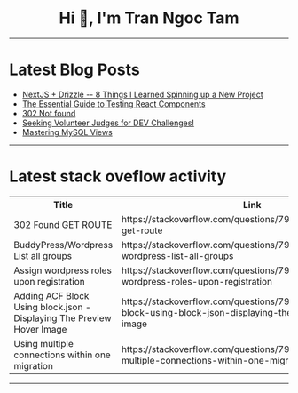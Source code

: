 <h1 align="center">Hi 👋, I'm Tran Ngoc Tam</h1>

---

# Latest Blog Posts 
<!-- BLOG-POST-LIST:START -->
- [NextJS + Drizzle -- 8 Things I Learned Spinning up a New Project](https://dev.to/jordanahaines/nextjs-drizzle-8-things-i-learned-spinning-up-a-new-project-53pd)
- [The Essential Guide to Testing React Components](https://dev.to/adityabhuyan/the-essential-guide-to-testing-react-components-1hjl)
- [302 Not found](https://dev.to/abdalmalek_shd/302-not-found-20eb)
- [Seeking Volunteer Judges for DEV Challenges!](https://dev.to/devteam/seeking-volunteer-judges-for-dev-challenges-2i3a)
- [Mastering MySQL Views](https://dev.to/adityabhuyan/mastering-mysql-views-ia8)
<!-- BLOG-POST-LIST:END -->

---

# Latest stack oveflow activity
<table>
  <tr><th>Title</th><th>Link</th></tr>
  <!-- STACKOVERFLOW:START --><tr><td>302 Found GET ROUTE</td><td>https://stackoverflow.com/questions/79149302/302-found-get-route</td></tr><tr><td>BuddyPress/Wordpress List all groups</td><td>https://stackoverflow.com/questions/79149187/buddypress-wordpress-list-all-groups</td></tr><tr><td>Assign wordpress roles upon registration</td><td>https://stackoverflow.com/questions/79148965/assign-wordpress-roles-upon-registration</td></tr><tr><td>Adding ACF Block Using block.json - Displaying The Preview Hover Image</td><td>https://stackoverflow.com/questions/79148957/adding-acf-block-using-block-json-displaying-the-preview-hover-image</td></tr><tr><td>Using multiple connections within one migration</td><td>https://stackoverflow.com/questions/79148878/using-multiple-connections-within-one-migration</td></tr><!-- STACKOVERFLOW:END -->
</table>

---


